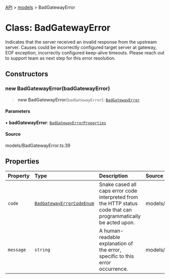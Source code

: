 [API](../../index.md) > [models](../index.md) > BadGatewayError

# Class: BadGatewayError

Indicates that the server received an invalid response from the upstream server. Causes could be incorrectly configured target server at gateway, EOF exception, incorrectly configured keep-alive timeouts. Please reach out to support team as next step for this error resolution.

## Constructors

### new BadGatewayError(badGatewayError)

> **new BadGatewayError**(`badGatewayError`): [`BadGatewayError`](BadGatewayError.md)

#### Parameters

▪ **badGatewayError**: [`BadGatewayErrorProperties`](../interfaces/BadGatewayErrorProperties.md)

#### Source

models/BadGatewayError.ts:39

## Properties

| Property | Type | Description | Source |
| :------ | :------ | :------ | :------ |
| `code` | [`BadGatewayErrorCodeEnum`](../type-aliases/BadGatewayErrorCodeEnum.md) | Snake cased all caps error code interpreted from the HTTP status code that can programmatically be acted upon. | models/BadGatewayError.ts:32 |
| `message` | `string` | A human-readable explanation of the error, specific to this error occurrence. | models/BadGatewayError.ts:37 |
